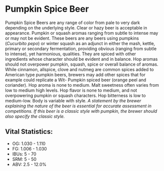 # Pumpkin Spice Beer

Pumpkin Spice Beers are any range of color from pale to very dark depending on the underlying style. Clear or hazy beer is acceptable in appearance. Pumpkin or squash aromas ranging from subtle to intense may or may not be evident. These beers are any beers using pumpkins (_Cucurbito pepo_) or winter squash as an adjunct in either the mash, kettle, primary or secondary fermentation, providing obvious (ranging from subtle to intense), yet harmonious, qualities. They are spiced with other ingredients whose character should be evident and in balance. Hop aromas should not overpower pumpkin, squash, spice or overall balance of aromas. While cinnamon, allspice, clove and nutmeg are common spices added to American type pumpkin beers, brewers may add other spices that for example could replicate a Wit- Pumpkin spiced beer (orange peel and coriander). Hop aroma is none to medium. Malt sweetness often varies from low to medium high levels. Hop flavor is none to medium, and not overpowering pumpkin or squash characters. Hop bitterness is low to medium-low. Body is variable with style. _A statement by the brewer explaining the nature of the beer is essential for accurate assessment in competitions. If this beer is a classic style with pumpkin, the brewer should also specify the classic style._

## Vital Statistics:

- OG: 1.030 - 1.110
- FG: 1.006 - 1.030
- IBUs: 5 - 70
- SRM: 5 - 50
- ABV: 2.5 - 12.0%